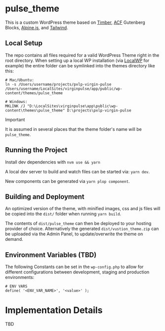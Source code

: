 # pulse_theme

This is a custom WordPress theme based on [Timber](https://timber.github.io/docs/v1/guides/cheatsheet/), [ACF](https://www.advancedcustomfields.com/resources/blocks/) Gutenberg Blocks, [Alpine.js](https://alpinejs.dev/start-here), and [Tailwind](https://tailwindcss.com/docs/installation).

## Local Setup

The repo contains all files required for a valid WordPress Theme right in the root directory. When setting up a local WP installation (via [LocalWP](https://localwp.com/) for example) the entire folder can be symlinked into the themes directory like this:

```
# Mac/Ubuntu:
ln -s /Users/username/projects/pxlp-virgin-pulse /Users/username/LocalSites/virginpulse/app/public/wp-content/themes/pulse_theme
```

```
# Windows:
MKLINK /J "D:\LocalSites\virginpulse\app\public\wp-content\themes\pulse_theme" D:\projects\pxlp-virgin-pulse
```

> [!IMPORTANT]
> It is assumed in several places that the theme folder's name will be `pulse_theme`.

## Running the Project

Install dev dependencies with `nvm use && yarn`

A local dev server to build and watch files can be started via: `yarn dev`.

New components can be generated via `yarn plop component`.

## Building and Deployment

An optimized version of the theme, with minified images, css and js files will be copied into the `dist/` folder when running `yarn build`.

The contents of `dist/pulse_theme` can then be deployed to your hosting provider of choice. Alternatively the generated `dist/vustion_theme.zip` can be uploaded via the Admin Panel, to update/overwrite the theme on demand.

## Environment Variables (TBD)

The following Constants can be set in the `wp-config.php` to allow for different configurations between development, staging and production environments:

```
# ENV VARS
define( '<ENV_VAR_NAME>', '<value>' );
```

# Implementation Details

TBD
